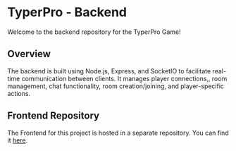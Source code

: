 # TyperPro - Backend

Welcome to the backend repository for the TyperPro Game!

## Overview

The backend is built using Node.js, Express, and SocketIO to facilitate real-time communication between clients. It manages player connections,, room management, chat functionality, room creation/joining, and player-specific actions.

## Frontend Repository

The Frontend for this project is hosted in a separate repository. You can find it [here](https://github.com/maximeverhoeve/typer-pro).
